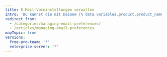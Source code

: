 ```yaml
---
title: E-Mail-Voreinstellungen verwalten
intro: 'Du kannst die mit Deinem {% data variables.product.product_name %}-Konto verknüpften E-Mail-Adressen ändern oder E-Mail-Adressen hinzufügen. Du kannst auch E-Mails verwalten, die Du von {% data variables.product.product_name %} erhältst.'
redirect_from:
  - /categories/managing-email-preferences/
  - /articles/managing-email-preferences
mapTopic: true
versions:
  free-pro-team: '*'
  enterprise-server: '*'
---
```


